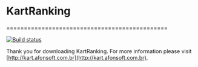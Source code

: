 # KartRanking
==============================================

[![Build status](https://ci.appveyor.com/api/projects/status/we30o8119qtc9n77?svg=true)](https://ci.appveyor.com/project/afonsoft/kartranking)

Thank you for downloading KartRanking. For more information please visit [http://kart.afonsoft.com.br](http://kart.afonsoft.com.br).

